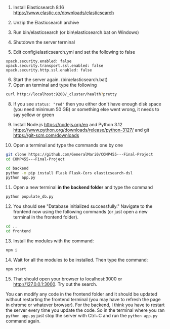 1. Install Elasticsearch 8.16 https://www.elastic.co/downloads/elasticsearch

2. Unzip the Elasticsearch archive
3. Run bin/elasticsearch (or bin\elasticsearch.bat on Windows)
4. Shutdown the server terminal
5. Edit config\elasticsearch.yml and set the following to false
```
xpack.security.enabled: false
xpack.security.transport.ssl.enabled: false
xpack.security.http.ssl.enabled: false
```
6. Start the server again. (bin\elasticsearch.bat) 
7. Open an terminal and type the following
```bash
curl http://localhost:9200/_cluster/health?pretty
```
8. If you see `status: "red"` then you either don't have enough disk space (you need minimum 50 GB) or something else went wrong, it needs to say yellow or green
9. Install Node.js https://nodejs.org/en and Python 3.12 https://www.python.org/downloads/release/python-3127/ and git https://git-scm.com/downloads

10. Open a terminal and type the commands one by one

```bash
git clone https://github.com/GeneralMari0/COMP455---Final-Project
cd COMP455---Final-Project

cd backend
python -m pip install Flask Flask-Cors elasticsearch-dsl
python app.py
```

11. Open a new terminal **in the backend folder** and type the command

```bash
python populate_db.py
```

12. You should see "Database initialized successfully." Navigate to the frontend now using the following commands (or just open a new terminal in the frontend folder).

```bash
cd ..
cd frontend
```

13. Install the modules with the command:

```bash
npm i
```

14. Wait for all the modules to be installed. Then type the command:
```bash
npm start
```

15. That should open your browser to localhost:3000 or http://127.0.0.1:3000. Try out the search.

You can modify any code in the frontend folder and it should be updated without restarting the frontend terminal (you may have to refresh the page in chrome or whatever browser). For the backend, I think you have to restart the server every time you update the code. So in the terminal where you ran `python app.py` just stop the server with Ctrl+C and run the `python app.py` command again.